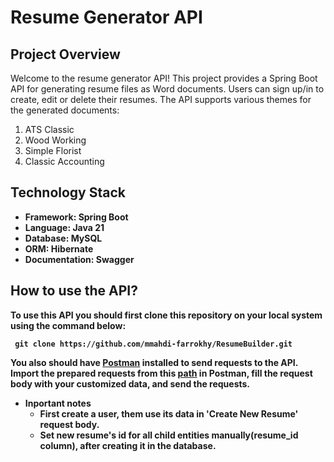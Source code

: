 # Resume Generator API
## Project Overview
Welcome to the resume generator API!
This project provides a Spring Boot API for generating resume files as Word documents. Users can sign up/in to create, edit or delete their resumes.
The API supports various themes for the generated documents:
  1. ATS Classic
  2. Wood Working
  3. Simple Florist
  4. Classic Accounting

## Technology Stack
* <strong>Framework<strong>: Spring Boot
* <strong>Language<strong>: Java 21
* <strong>Database<strong>: MySQL
* <strong>ORM<strong>: Hibernate
* <strong>Documentation<strong>: Swagger

## How to use the API?
To use this API you should first clone this repository on your local system using the command below:

``` git clone https://github.com/mmahdi-farrokhy/ResumeBuilder.git```

You also should have [Postman](https://dl.pstmn.io/download/latest/win64) installed to send requests to the API.
Import the prepared requests from this [path](https://github.com/mmahdi-farrokhy/ResumeBuilder/blob/main/Postman%20Request%20Collection.json) in Postman, fill the request body with your customized data, and send the requests.
  * Inportant notes
    * First create a user, them use its data in 'Create New Resume' request body.
    * Set new resume's id for all child entities manually(resume_id column), after creating it in the database.
